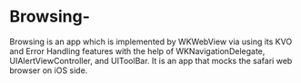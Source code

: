 # Browsing-

Browsing is an app which is implemented by WKWebView via using its KVO and Error Handling features with the help of WKNavigationDelegate, UIAlertViewController, and UIToolBar.
It is an app that  mocks the safari web browser on iOS side.
